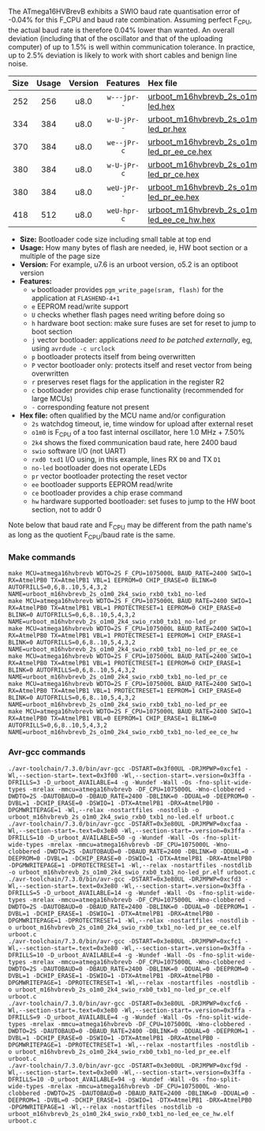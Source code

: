 The ATmega16HVBrevB exhibits a SWIO baud rate quantisation error of -0.04% for this F_CPU and baud rate combination. Assuming perfect F<sub>CPU</sub>, the actual baud rate is therefore 0.04% lower than wanted. An overall deviation (including that of the oscillator and that of the uploading computer) of up to 1.5% is well within communication tolerance. In practice, up to 2.5% deviation is likely to work with short cables and benign line noise.

|Size|Usage|Version|Features|Hex file|
|:-:|:-:|:-:|:-:|:--|
|252|256|u8.0|`w---jpr--`|[urboot_m16hvbrevb_2s_o1m0_2k4_swio_rxb0_txb1_no-led.hex](https://raw.githubusercontent.com/stefanrueger/urboot.hex/main/mcus/atmega16hvbrevb/watchdog_2_s/internal_oscillator_o%2B7.50%25/%2B1m000000_hz/%2B%2B%2B2k4_baud/swio_rxb0_txb1/no-led/urboot_m16hvbrevb_2s_o1m0_2k4_swio_rxb0_txb1_no-led.hex)|
|334|384|u8.0|`w-U-jPr--`|[urboot_m16hvbrevb_2s_o1m0_2k4_swio_rxb0_txb1_no-led_pr.hex](https://raw.githubusercontent.com/stefanrueger/urboot.hex/main/mcus/atmega16hvbrevb/watchdog_2_s/internal_oscillator_o%2B7.50%25/%2B1m000000_hz/%2B%2B%2B2k4_baud/swio_rxb0_txb1/no-led/urboot_m16hvbrevb_2s_o1m0_2k4_swio_rxb0_txb1_no-led_pr.hex)|
|370|384|u8.0|`we--jPr-c`|[urboot_m16hvbrevb_2s_o1m0_2k4_swio_rxb0_txb1_no-led_pr_ee_ce.hex](https://raw.githubusercontent.com/stefanrueger/urboot.hex/main/mcus/atmega16hvbrevb/watchdog_2_s/internal_oscillator_o%2B7.50%25/%2B1m000000_hz/%2B%2B%2B2k4_baud/swio_rxb0_txb1/no-led/urboot_m16hvbrevb_2s_o1m0_2k4_swio_rxb0_txb1_no-led_pr_ee_ce.hex)|
|380|384|u8.0|`w-U-jPr-c`|[urboot_m16hvbrevb_2s_o1m0_2k4_swio_rxb0_txb1_no-led_pr_ce.hex](https://raw.githubusercontent.com/stefanrueger/urboot.hex/main/mcus/atmega16hvbrevb/watchdog_2_s/internal_oscillator_o%2B7.50%25/%2B1m000000_hz/%2B%2B%2B2k4_baud/swio_rxb0_txb1/no-led/urboot_m16hvbrevb_2s_o1m0_2k4_swio_rxb0_txb1_no-led_pr_ce.hex)|
|380|384|u8.0|`weU-jPr--`|[urboot_m16hvbrevb_2s_o1m0_2k4_swio_rxb0_txb1_no-led_pr_ee.hex](https://raw.githubusercontent.com/stefanrueger/urboot.hex/main/mcus/atmega16hvbrevb/watchdog_2_s/internal_oscillator_o%2B7.50%25/%2B1m000000_hz/%2B%2B%2B2k4_baud/swio_rxb0_txb1/no-led/urboot_m16hvbrevb_2s_o1m0_2k4_swio_rxb0_txb1_no-led_pr_ee.hex)|
|418|512|u8.0|`weU-hpr-c`|[urboot_m16hvbrevb_2s_o1m0_2k4_swio_rxb0_txb1_no-led_ee_ce_hw.hex](https://raw.githubusercontent.com/stefanrueger/urboot.hex/main/mcus/atmega16hvbrevb/watchdog_2_s/internal_oscillator_o%2B7.50%25/%2B1m000000_hz/%2B%2B%2B2k4_baud/swio_rxb0_txb1/no-led/urboot_m16hvbrevb_2s_o1m0_2k4_swio_rxb0_txb1_no-led_ee_ce_hw.hex)|

- **Size:** Bootloader code size including small table at top end
- **Usage:** How many bytes of flash are needed, ie, HW boot section or a multiple of the page size
- **Version:** For example, u7.6 is an urboot version, o5.2 is an optiboot version
- **Features:**
  + `w` bootloader provides `pgm_write_page(sram, flash)` for the application at `FLASHEND-4+1`
  + `e` EEPROM read/write support
  + `U` checks whether flash pages need writing before doing so
  + `h` hardware boot section: make sure fuses are set for reset to jump to boot section
  + `j` vector bootloader: applications *need to be patched externally*, eg, using `avrdude -c urclock`
  + `p` bootloader protects itself from being overwritten
  + `P` vector bootloader only: protects itself and reset vector from being overwritten
  + `r` preserves reset flags for the application in the register R2
  + `c` bootloader provides chip erase functionality (recommended for large MCUs)
  + `-` corresponding feature not present
- **Hex file:** often qualified by the MCU name and/or configuration
  + `2s` watchdog timeout, ie, time window for upload after external reset
  + `o1m0` is F<sub>CPU</sub> of a too fast internal oscillator, here 1.0 MHz + 7.50%
  + `2k4` shows the fixed communication baud rate, here 2400 baud
  + `swio` software I/O (not UART)
  + `rxd0 txd1` I/O using, in this example, lines RX `D0` and TX `D1`
  + `no-led` bootloader does not operate LEDs
  + `pr` vector bootloader protecting the reset vector
  + `ee` bootloader supports EEPROM read/write
  + `ce` bootloader provides a chip erase command
  + `hw` hardware supported bootloader: set fuses to jump to the HW boot section, not to addr 0


Note below that baud rate and F<sub>CPU</sub> may be different from the path name's as long as the quotient F<sub>CPU</sub>/baud rate is the same.

### Make commands
```
make MCU=atmega16hvbrevb WDTO=2S F_CPU=1075000L BAUD_RATE=2400 SWIO=1 RX=AtmelPB0 TX=AtmelPB1 VBL=1 EEPROM=0 CHIP_ERASE=0 BLINK=0 AUTOFRILLS=0,6,8..10,5,4,3,2 NAME=urboot_m16hvbrevb_2s_o1m0_2k4_swio_rxb0_txb1_no-led
make MCU=atmega16hvbrevb WDTO=2S F_CPU=1075000L BAUD_RATE=2400 SWIO=1 RX=AtmelPB0 TX=AtmelPB1 VBL=1 PROTECTRESET=1 EEPROM=0 CHIP_ERASE=0 BLINK=0 AUTOFRILLS=0,6,8..10,5,4,3,2 NAME=urboot_m16hvbrevb_2s_o1m0_2k4_swio_rxb0_txb1_no-led_pr
make MCU=atmega16hvbrevb WDTO=2S F_CPU=1075000L BAUD_RATE=2400 SWIO=1 RX=AtmelPB0 TX=AtmelPB1 VBL=1 PROTECTRESET=1 EEPROM=1 CHIP_ERASE=1 BLINK=0 AUTOFRILLS=0,6,8..10,5,4,3,2 NAME=urboot_m16hvbrevb_2s_o1m0_2k4_swio_rxb0_txb1_no-led_pr_ee_ce
make MCU=atmega16hvbrevb WDTO=2S F_CPU=1075000L BAUD_RATE=2400 SWIO=1 RX=AtmelPB0 TX=AtmelPB1 VBL=1 PROTECTRESET=1 EEPROM=0 CHIP_ERASE=1 BLINK=0 AUTOFRILLS=0,6,8..10,5,4,3,2 NAME=urboot_m16hvbrevb_2s_o1m0_2k4_swio_rxb0_txb1_no-led_pr_ce
make MCU=atmega16hvbrevb WDTO=2S F_CPU=1075000L BAUD_RATE=2400 SWIO=1 RX=AtmelPB0 TX=AtmelPB1 VBL=1 PROTECTRESET=1 EEPROM=1 CHIP_ERASE=0 BLINK=0 AUTOFRILLS=0,6,8..10,5,4,3,2 NAME=urboot_m16hvbrevb_2s_o1m0_2k4_swio_rxb0_txb1_no-led_pr_ee
make MCU=atmega16hvbrevb WDTO=2S F_CPU=1075000L BAUD_RATE=2400 SWIO=1 RX=AtmelPB0 TX=AtmelPB1 VBL=0 EEPROM=1 CHIP_ERASE=1 BLINK=0 AUTOFRILLS=0,6,8..10,5,4,3,2 NAME=urboot_m16hvbrevb_2s_o1m0_2k4_swio_rxb0_txb1_no-led_ee_ce_hw
```

### Avr-gcc commands
```
./avr-toolchain/7.3.0/bin/avr-gcc -DSTART=0x3f00UL -DRJMPWP=0xcfe1 -Wl,--section-start=.text=0x3f00 -Wl,--section-start=.version=0x3ffa -DFRILLS=3 -D_urboot_AVAILABLE=4 -g -Wundef -Wall -Os -fno-split-wide-types -mrelax -mmcu=atmega16hvbrevb -DF_CPU=1075000L -Wno-clobbered -DWDTO=2S -DAUTOBAUD=0 -DBAUD_RATE=2400 -DBLINK=0 -DDUAL=0 -DEEPROM=0 -DVBL=1 -DCHIP_ERASE=0 -DSWIO=1 -DTX=AtmelPB1 -DRX=AtmelPB0 -DPGMWRITEPAGE=1 -Wl,--relax -nostartfiles -nostdlib -o urboot_m16hvbrevb_2s_o1m0_2k4_swio_rxb0_txb1_no-led.elf urboot.c
./avr-toolchain/7.3.0/bin/avr-gcc -DSTART=0x3e80UL -DRJMPWP=0xcfaa -Wl,--section-start=.text=0x3e80 -Wl,--section-start=.version=0x3ffa -DFRILLS=10 -D_urboot_AVAILABLE=50 -g -Wundef -Wall -Os -fno-split-wide-types -mrelax -mmcu=atmega16hvbrevb -DF_CPU=1075000L -Wno-clobbered -DWDTO=2S -DAUTOBAUD=0 -DBAUD_RATE=2400 -DBLINK=0 -DDUAL=0 -DEEPROM=0 -DVBL=1 -DCHIP_ERASE=0 -DSWIO=1 -DTX=AtmelPB1 -DRX=AtmelPB0 -DPGMWRITEPAGE=1 -DPROTECTRESET=1 -Wl,--relax -nostartfiles -nostdlib -o urboot_m16hvbrevb_2s_o1m0_2k4_swio_rxb0_txb1_no-led_pr.elf urboot.c
./avr-toolchain/7.3.0/bin/avr-gcc -DSTART=0x3e80UL -DRJMPWP=0xcfd3 -Wl,--section-start=.text=0x3e80 -Wl,--section-start=.version=0x3ffa -DFRILLS=5 -D_urboot_AVAILABLE=14 -g -Wundef -Wall -Os -fno-split-wide-types -mrelax -mmcu=atmega16hvbrevb -DF_CPU=1075000L -Wno-clobbered -DWDTO=2S -DAUTOBAUD=0 -DBAUD_RATE=2400 -DBLINK=0 -DDUAL=0 -DEEPROM=1 -DVBL=1 -DCHIP_ERASE=1 -DSWIO=1 -DTX=AtmelPB1 -DRX=AtmelPB0 -DPGMWRITEPAGE=1 -DPROTECTRESET=1 -Wl,--relax -nostartfiles -nostdlib -o urboot_m16hvbrevb_2s_o1m0_2k4_swio_rxb0_txb1_no-led_pr_ee_ce.elf urboot.c
./avr-toolchain/7.3.0/bin/avr-gcc -DSTART=0x3e80UL -DRJMPWP=0xcfc1 -Wl,--section-start=.text=0x3e80 -Wl,--section-start=.version=0x3ffa -DFRILLS=10 -D_urboot_AVAILABLE=4 -g -Wundef -Wall -Os -fno-split-wide-types -mrelax -mmcu=atmega16hvbrevb -DF_CPU=1075000L -Wno-clobbered -DWDTO=2S -DAUTOBAUD=0 -DBAUD_RATE=2400 -DBLINK=0 -DDUAL=0 -DEEPROM=0 -DVBL=1 -DCHIP_ERASE=1 -DSWIO=1 -DTX=AtmelPB1 -DRX=AtmelPB0 -DPGMWRITEPAGE=1 -DPROTECTRESET=1 -Wl,--relax -nostartfiles -nostdlib -o urboot_m16hvbrevb_2s_o1m0_2k4_swio_rxb0_txb1_no-led_pr_ce.elf urboot.c
./avr-toolchain/7.3.0/bin/avr-gcc -DSTART=0x3e80UL -DRJMPWP=0xcfc6 -Wl,--section-start=.text=0x3e80 -Wl,--section-start=.version=0x3ffa -DFRILLS=9 -D_urboot_AVAILABLE=4 -g -Wundef -Wall -Os -fno-split-wide-types -mrelax -mmcu=atmega16hvbrevb -DF_CPU=1075000L -Wno-clobbered -DWDTO=2S -DAUTOBAUD=0 -DBAUD_RATE=2400 -DBLINK=0 -DDUAL=0 -DEEPROM=1 -DVBL=1 -DCHIP_ERASE=0 -DSWIO=1 -DTX=AtmelPB1 -DRX=AtmelPB0 -DPGMWRITEPAGE=1 -DPROTECTRESET=1 -Wl,--relax -nostartfiles -nostdlib -o urboot_m16hvbrevb_2s_o1m0_2k4_swio_rxb0_txb1_no-led_pr_ee.elf urboot.c
./avr-toolchain/7.3.0/bin/avr-gcc -DSTART=0x3e00UL -DRJMPWP=0xcf9d -Wl,--section-start=.text=0x3e00 -Wl,--section-start=.version=0x3ffa -DFRILLS=10 -D_urboot_AVAILABLE=94 -g -Wundef -Wall -Os -fno-split-wide-types -mrelax -mmcu=atmega16hvbrevb -DF_CPU=1075000L -Wno-clobbered -DWDTO=2S -DAUTOBAUD=0 -DBAUD_RATE=2400 -DBLINK=0 -DDUAL=0 -DEEPROM=1 -DVBL=0 -DCHIP_ERASE=1 -DSWIO=1 -DTX=AtmelPB1 -DRX=AtmelPB0 -DPGMWRITEPAGE=1 -Wl,--relax -nostartfiles -nostdlib -o urboot_m16hvbrevb_2s_o1m0_2k4_swio_rxb0_txb1_no-led_ee_ce_hw.elf urboot.c
```

